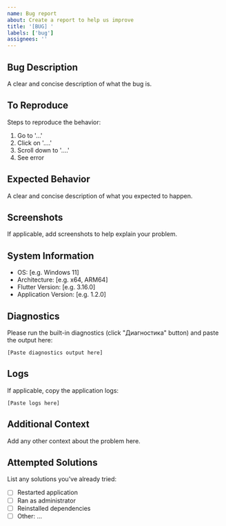 ```yaml
---
name: Bug report
about: Create a report to help us improve
title: '[BUG] '
labels: ['bug']
assignees: ''
---
```


## Bug Description
A clear and concise description of what the bug is.

## To Reproduce
Steps to reproduce the behavior:
1. Go to '...'
2. Click on '....'
3. Scroll down to '....'
4. See error

## Expected Behavior
A clear and concise description of what you expected to happen.

## Screenshots
If applicable, add screenshots to help explain your problem.

## System Information
- OS: [e.g. Windows 11]
- Architecture: [e.g. x64, ARM64]
- Flutter Version: [e.g. 3.16.0]
- Application Version: [e.g. 1.2.0]

## Diagnostics
Please run the built-in diagnostics (click "Диагностика" button) and paste the output here:
```
[Paste diagnostics output here]
```

## Logs
If applicable, copy the application logs:
```
[Paste logs here]
```

## Additional Context
Add any other context about the problem here.

## Attempted Solutions
List any solutions you've already tried:
- [ ] Restarted application
- [ ] Ran as administrator
- [ ] Reinstalled dependencies
- [ ] Other: ...
